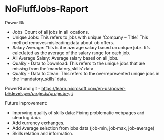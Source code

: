 # NoFluffJobs-Raport

Power BI:
   - Jobs: Count of all jobs in all locations. 
   - Unique Jobs: This refers to jobs with unique ‘Company – Title’. This method removes misleading data about job offers.
   - Salary Average: This is the average salary based on unique jobs. It’s calculated as the average of the salary range for each job.
   - All Average Salary: Average salary based on all jobs.
   - Quality - Data to Download: This refers to the unique jobs that are missing from the ‘mandatory_skills’ data.
   - Quality - Data to Clean: This refers to the overrepresented unique jobs in the ‘mandatory_skills’ data.

PowerBI and git - https://learn.microsoft.com/en-us/power-bi/developer/projects/projects-git

Future improvement:
   - Improving quality of skills data: Fixing problematic webpages and cleaning data.
   - Add currency exchanges.
   - Add Average selection from jobs data (job-min, job-max, job-average)
   - Skills relation and information. 